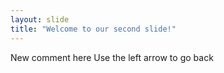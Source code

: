 ```yaml
---
layout: slide
title: "Welcome to our second slide!"
---
```

New comment here
Use the left arrow to go back

